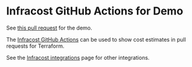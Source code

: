# Infracost GitHub Actions for Demo

See [this pull request](https://github.com/infracost/gh-actions-demo/pull/87) for the demo.

The [Infracost GitHub Actions](https://github.com/infracost/actions) can be used to show cost estimates in pull requests for Terraform.

See the [Infracost integrations](https://www.infracost.io/docs/integrations/cicd) page for other integrations.
